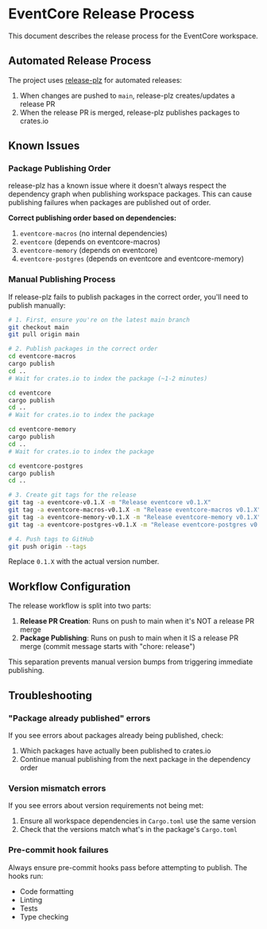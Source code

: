 # EventCore Release Process

This document describes the release process for the EventCore workspace.

## Automated Release Process

The project uses [release-plz](https://release-plz.dev/) for automated releases:

1. When changes are pushed to `main`, release-plz creates/updates a release PR
2. When the release PR is merged, release-plz publishes packages to crates.io

## Known Issues

### Package Publishing Order

release-plz has a known issue where it doesn't always respect the dependency graph when publishing workspace packages. This can cause publishing failures when packages are published out of order.

**Correct publishing order based on dependencies:**
1. `eventcore-macros` (no internal dependencies)
2. `eventcore` (depends on eventcore-macros)
3. `eventcore-memory` (depends on eventcore)
4. `eventcore-postgres` (depends on eventcore and eventcore-memory)

### Manual Publishing Process

If release-plz fails to publish packages in the correct order, you'll need to publish manually:

```bash
# 1. First, ensure you're on the latest main branch
git checkout main
git pull origin main

# 2. Publish packages in the correct order
cd eventcore-macros
cargo publish
cd ..
# Wait for crates.io to index the package (~1-2 minutes)

cd eventcore
cargo publish
cd ..
# Wait for crates.io to index the package

cd eventcore-memory
cargo publish
cd ..
# Wait for crates.io to index the package

cd eventcore-postgres
cargo publish
cd ..

# 3. Create git tags for the release
git tag -a eventcore-v0.1.X -m "Release eventcore v0.1.X"
git tag -a eventcore-macros-v0.1.X -m "Release eventcore-macros v0.1.X"
git tag -a eventcore-memory-v0.1.X -m "Release eventcore-memory v0.1.X"
git tag -a eventcore-postgres-v0.1.X -m "Release eventcore-postgres v0.1.X"

# 4. Push tags to GitHub
git push origin --tags
```

Replace `0.1.X` with the actual version number.

## Workflow Configuration

The release workflow is split into two parts:

1. **Release PR Creation**: Runs on push to main when it's NOT a release PR merge
2. **Package Publishing**: Runs on push to main when it IS a release PR merge (commit message starts with "chore: release")

This separation prevents manual version bumps from triggering immediate publishing.

## Troubleshooting

### "Package already published" errors

If you see errors about packages already being published, check:
1. Which packages have actually been published to crates.io
2. Continue manual publishing from the next package in the dependency order

### Version mismatch errors

If you see errors about version requirements not being met:
1. Ensure all workspace dependencies in `Cargo.toml` use the same version
2. Check that the versions match what's in the package's `Cargo.toml`

### Pre-commit hook failures

Always ensure pre-commit hooks pass before attempting to publish. The hooks run:
- Code formatting
- Linting
- Tests
- Type checking